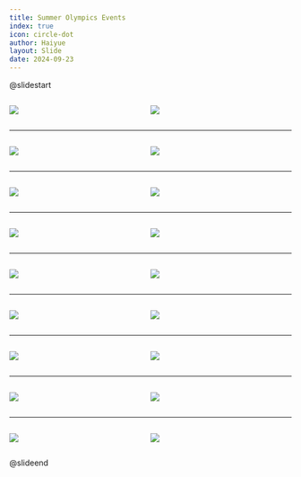 ```yaml
---
title: Summer Olympics Events
index: true
icon: circle-dot
author: Haiyue
layout: Slide
date: 2024-09-23
---
```

 
@slidestart

<div style="display:flex">
<div style="flex:1">

![](https://raw.githubusercontent.com/yclord/reading/refs/heads/master/english/Level-K/Summer%20Olympics%20Events/001.webp)
</div>
<div style="flex:1">

![](https://raw.githubusercontent.com/yclord/reading/refs/heads/master/english/Level-K/Summer%20Olympics%20Events/002.webp)
</div>
</div>

---

<div style="display:flex">
<div style="flex:1">

![](https://raw.githubusercontent.com/yclord/reading/refs/heads/master/english/Level-K/Summer%20Olympics%20Events/003.webp)
</div>
<div style="flex:1">

![](https://raw.githubusercontent.com/yclord/reading/refs/heads/master/english/Level-K/Summer%20Olympics%20Events/004.webp)
</div>
</div>

---

<div style="display:flex">
<div style="flex:1">

![](https://raw.githubusercontent.com/yclord/reading/refs/heads/master/english/Level-K/Summer%20Olympics%20Events/005.webp)
</div>
<div style="flex:1">

![](https://raw.githubusercontent.com/yclord/reading/refs/heads/master/english/Level-K/Summer%20Olympics%20Events/006.webp)
</div>
</div>

---

<div style="display:flex">
<div style="flex:1">

![](https://raw.githubusercontent.com/yclord/reading/refs/heads/master/english/Level-K/Summer%20Olympics%20Events/007.webp)
</div>
<div style="flex:1">

![](https://raw.githubusercontent.com/yclord/reading/refs/heads/master/english/Level-K/Summer%20Olympics%20Events/008.webp)
</div>
</div>

---

<div style="display:flex">
<div style="flex:1">

![](https://raw.githubusercontent.com/yclord/reading/refs/heads/master/english/Level-K/Summer%20Olympics%20Events/009.webp)
</div>
<div style="flex:1">

![](https://raw.githubusercontent.com/yclord/reading/refs/heads/master/english/Level-K/Summer%20Olympics%20Events/010.webp)
</div>
</div>

---

<div style="display:flex">
<div style="flex:1">

![](https://raw.githubusercontent.com/yclord/reading/refs/heads/master/english/Level-K/Summer%20Olympics%20Events/011.webp)
</div>
<div style="flex:1">

![](https://raw.githubusercontent.com/yclord/reading/refs/heads/master/english/Level-K/Summer%20Olympics%20Events/012.webp)
</div>
</div>

---

<div style="display:flex">
<div style="flex:1">

![](https://raw.githubusercontent.com/yclord/reading/refs/heads/master/english/Level-K/Summer%20Olympics%20Events/013.webp)
</div>
<div style="flex:1">

![](https://raw.githubusercontent.com/yclord/reading/refs/heads/master/english/Level-K/Summer%20Olympics%20Events/014.webp)
</div>
</div>

---

<div style="display:flex">
<div style="flex:1">

![](https://raw.githubusercontent.com/yclord/reading/refs/heads/master/english/Level-K/Summer%20Olympics%20Events/015.webp)
</div>
<div style="flex:1">

![](https://raw.githubusercontent.com/yclord/reading/refs/heads/master/english/Level-K/Summer%20Olympics%20Events/016.webp)
</div>
</div>

---

<div style="display:flex">
<div style="flex:1">

![](https://raw.githubusercontent.com/yclord/reading/refs/heads/master/english/Level-K/Summer%20Olympics%20Events/017.webp)
</div>
<div style="flex:1">

![](https://raw.githubusercontent.com/yclord/reading/refs/heads/master/english/Level-K/Summer%20Olympics%20Events/018.webp)
</div>
</div>

@slideend